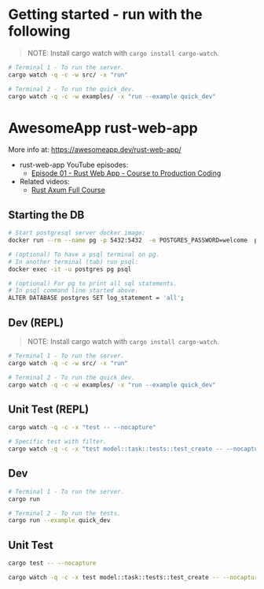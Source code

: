 # Getting started - run with the following

> NOTE: Install cargo watch with `cargo install cargo-watch`.

```sh
# Terminal 1 - To run the server.
cargo watch -q -c -w src/ -x "run"

# Terminal 2 - To run the quick_dev.
cargo watch -q -c -w examples/ -x "run --example quick_dev"
```

# AwesomeApp rust-web-app

More info at: https://awesomeapp.dev/rust-web-app/

- rust-web-app YouTube episodes:
	- [Episode 01 - Rust Web App - Course to Production Coding](https://youtube.com/watch?v=3cA_mk4vdWY&list=PL7r-PXl6ZPcCIOFaL7nVHXZvBmHNhrh_Q)
- Related videos: 
	- [Rust Axum Full Course](https://youtube.com/watch?v=XZtlD_m59sM&list=PL7r-PXl6ZPcCIOFaL7nVHXZvBmHNhrh_Q)

## Starting the DB

```sh
# Start postgresql server docker image:
docker run --rm --name pg -p 5432:5432  -e POSTGRES_PASSWORD=welcome  postgres:15

# (optional) To have a psql terminal on pg. 
# In another terminal (tab) run psql:
docker exec -it -u postgres pg psql

# (optional) For pg to print all sql statements.
# In psql command line started above.
ALTER DATABASE postgres SET log_statement = 'all';
```

## Dev (REPL)

> NOTE: Install cargo watch with `cargo install cargo-watch`.

```sh
# Terminal 1 - To run the server.
cargo watch -q -c -w src/ -x "run"

# Terminal 2 - To run the quick_dev.
cargo watch -q -c -w examples/ -x "run --example quick_dev"
```

## Unit Test (REPL)

```sh
cargo watch -q -c -x "test -- --nocapture"

# Specific test with filter.
cargo watch -q -c -x "test model::task::tests::test_create -- --nocapture"
```

## Dev

```sh
# Terminal 1 - To run the server.
cargo run

# Terminal 2 - To run the tests.
cargo run --example quick_dev
```

## Unit Test

```sh
cargo test -- --nocapture

cargo watch -q -c -x test model::task::tests::test_create -- --nocapture
```